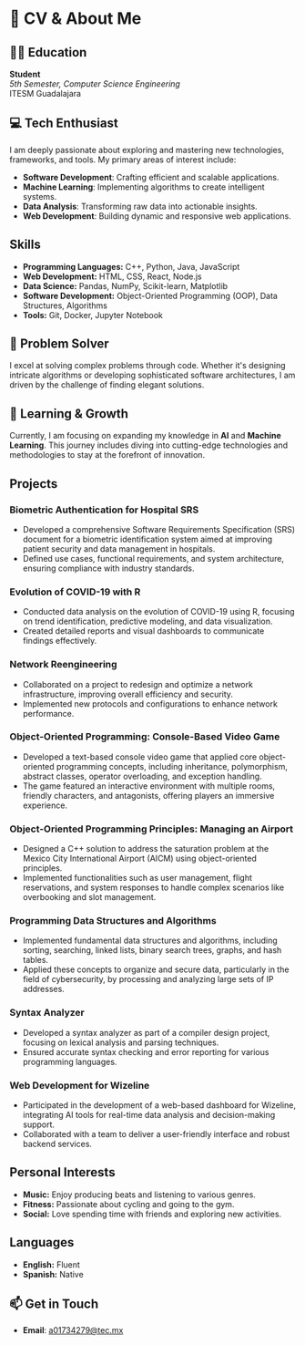 # 🌟 CV & About Me

## 👨‍🎓 Education

**Student**  
*5th Semester, Computer Science Engineering*  
ITESM Guadalajara

## 💻 Tech Enthusiast

I am deeply passionate about exploring and mastering new technologies, frameworks, and tools. My primary areas of interest include:

- **Software Development**: Crafting efficient and scalable applications.
- **Machine Learning**: Implementing algorithms to create intelligent systems.
- **Data Analysis**: Transforming raw data into actionable insights.
- **Web Development**: Building dynamic and responsive web applications.

## Skills

- **Programming Languages:** C++, Python, Java, JavaScript
- **Web Development:** HTML, CSS, React, Node.js
- **Data Science:** Pandas, NumPy, Scikit-learn, Matplotlib
- **Software Development:** Object-Oriented Programming (OOP), Data Structures, Algorithms
- **Tools:** Git, Docker, Jupyter Notebook

## 🧠 Problem Solver

I excel at solving complex problems through code. Whether it's designing intricate algorithms or developing sophisticated software architectures, I am driven by the challenge of finding elegant solutions.

## 🌱 Learning & Growth

Currently, I am focusing on expanding my knowledge in **AI** and **Machine Learning**. This journey includes diving into cutting-edge technologies and methodologies to stay at the forefront of innovation.

## Projects

### Biometric Authentication for Hospital SRS
- Developed a comprehensive Software Requirements Specification (SRS) document for a biometric identification system aimed at improving patient security and data management in hospitals.
- Defined use cases, functional requirements, and system architecture, ensuring compliance with industry standards.

### Evolution of COVID-19 with R
- Conducted data analysis on the evolution of COVID-19 using R, focusing on trend identification, predictive modeling, and data visualization.
- Created detailed reports and visual dashboards to communicate findings effectively.

### Network Reengineering
- Collaborated on a project to redesign and optimize a network infrastructure, improving overall efficiency and security.
- Implemented new protocols and configurations to enhance network performance.

### Object-Oriented Programming: Console-Based Video Game
- Developed a text-based console video game that applied core object-oriented programming concepts, including inheritance, polymorphism, abstract classes, operator overloading, and exception handling.
- The game featured an interactive environment with multiple rooms, friendly characters, and antagonists, offering players an immersive experience.

### Object-Oriented Programming Principles: Managing an Airport
- Designed a C++ solution to address the saturation problem at the Mexico City International Airport (AICM) using object-oriented principles.
- Implemented functionalities such as user management, flight reservations, and system responses to handle complex scenarios like overbooking and slot management.

### Programming Data Structures and Algorithms
- Implemented fundamental data structures and algorithms, including sorting, searching, linked lists, binary search trees, graphs, and hash tables.
- Applied these concepts to organize and secure data, particularly in the field of cybersecurity, by processing and analyzing large sets of IP addresses.

### Syntax Analyzer
- Developed a syntax analyzer as part of a compiler design project, focusing on lexical analysis and parsing techniques.
- Ensured accurate syntax checking and error reporting for various programming languages.

### Web Development for Wizeline
- Participated in the development of a web-based dashboard for Wizeline, integrating AI tools for real-time data analysis and decision-making support.
- Collaborated with a team to deliver a user-friendly interface and robust backend services.




## Personal Interests

- **Music:** Enjoy producing beats and listening to various genres.
- **Fitness:** Passionate about cycling and going to the gym.
- **Social:** Love spending time with friends and exploring new activities.

## Languages

- **English:** Fluent
- **Spanish:** Native


## 📫 Get in Touch

- **Email**: a01734279@tec.mx
